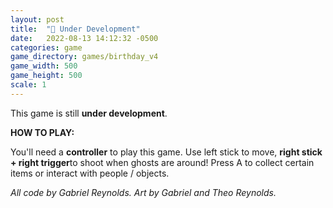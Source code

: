 ```yaml
---
layout: post
title:  "🥕 Under Development"
date:   2022-08-13 14:12:32 -0500
categories: game
game_directory: games/birthday_v4
game_width: 500
game_height: 500
scale: 1
---
```


This game is still **under development**.


**HOW TO PLAY:**

You'll need a **controller** to play this game. Use left stick to move, **right stick + right trigger**to shoot when ghosts are around! Press A to collect certain items or interact with people / objects. 

*All code by Gabriel Reynolds. Art by Gabriel and Theo Reynolds.*